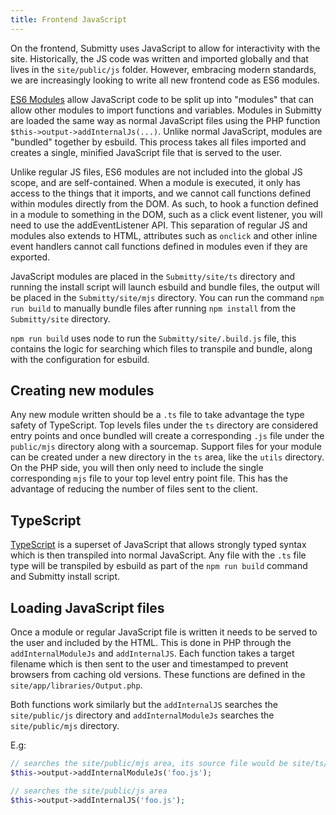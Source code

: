 ```yaml
---
title: Frontend JavaScript
---
```


On the frontend, Submitty uses JavaScript to allow for interactivity with the site. Historically, the JS code was written
and imported globally and that lives in the `site/public/js` folder. However, embracing modern standards, we are increasingly
looking to write all new frontend code as ES6 modules.

[ES6 Modules](https://developer.mozilla.org/en-US/docs/Web/JavaScript/Guide/Modules) allow JavaScript code to be split up
into "modules" that can allow other modules to import functions and variables. Modules in Submitty are loaded the 
same way as normal JavaScript files using the PHP function `$this->output->addInternalJs(...)`. Unlike normal 
JavaScript, modules are "bundled" together by esbuild. This process takes all files imported and creates a single, 
minified JavaScript file that is served to the user.

Unlike regular JS files, ES6 modules are not included into the global JS scope, and are self-contained. When a module is
executed, it only has access to the things that it imports, and we cannot call functions defined within modules directly from
the DOM. As such, to hook a function defined in a module to something in the DOM, such as a click event listener, you will need to 
use the addEventListener API. This separation of regular JS and modules also extends to HTML, attributes such as `onclick`
and other inline event handlers cannot call functions defined in modules even if they are exported. 

JavaScript modules are placed in the `Submitty/site/ts` directory and running the install script will launch esbuild
and bundle files, the output will be placed in the `Submitty/site/mjs` directory. You can run the command 
`npm run build` to manually bundle files after running `npm install` from the `Submitty/site` directory.

`npm run build` uses node to run the `Submitty/site/.build.js` file, this contains the logic for searching which files
to transpile and bundle, along with the configuration for esbuild.

## Creating new modules

Any new module written should be a `.ts` file to take advantage the type safety of TypeScript. Top levels files
under the `ts` directory are considered entry points and once bundled will create a corresponding `.js` file under
the `public/mjs` directory along with a sourcemap. Support files for your module can be created under a new 
directory in the `ts` area, like the `utils` directory. On the PHP side, you will then only need
to include the single corresponding `mjs` file to your top level entry point file. This has the advantage of
reducing the number of files sent to the client.

## TypeScript

[TypeScript](https://www.typescriptlang.org/) is a superset of JavaScript that allows strongly typed syntax which is 
then transpiled into normal JavaScript. Any file with the `.ts` file type will be transpiled by esbuild as part of the 
`npm run build` command and Submitty install script.


## Loading JavaScript files

Once a module or regular JavaScript file is written it needs to be served to the user and included by the HTML. This is
done in PHP through the `addInternalModuleJs` and `addInternalJS`. Each function takes a target filename which is then
sent to the user and timestamped to prevent browsers from caching old versions. These functions are defined in the
`site/app/libraries/Output.php`.

Both functions work similarly but the `addInternalJS` searches the `site/public/js` directory and `addInternalModuleJs`
searches the `site/public/mjs` directory.

E.g:

```php
// searches the site/public/mjs area, its source file would be site/ts/foo.ts
$this->output->addInternalModuleJs('foo.js');
```

```php
// searches the site/public/js area
$this->output->addInternalJS('foo.js');
```
